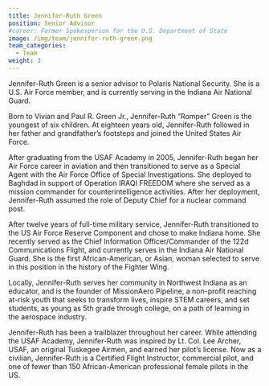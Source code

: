 ```yaml
---
title: Jennifer-Ruth Green
position: Senior Advisor
#career: Former Spokesperson for the U.S. Department of State
image: /img/team/jennifer-ruth-green.png
team_categories:
  - Team
weight: 3
---
```


Jennifer-Ruth Green is a senior advisor to Polaris  National Security. She is a U.S. Air Force member,  and is currently serving in the Indiana Air National Guard.

Born to Vivian and Paul R. Green Jr., Jennifer-Ruth “Romper” Green is the youngest of six children. At eighteen years old, Jennifer-Ruth followed in her father and grandfather’s footsteps and joined the United States Air Force. 

After graduating from the USAF Academy in 2005, Jennifer-Ruth began her Air Force career in aviation and then transitioned to serve as a Special Agent with the Air Force Office of Special Investigations. She deployed to Baghdad in support of Operation IRAQI FREEDOM where she served as a mission commander for counterintelligence activities. After her deployment, Jennifer-Ruth assumed the role of Deputy Chief for a nuclear command post.

After twelve years of full-time military service, Jennifer-Ruth transitioned to the US Air Force Reserve Component and chose to make Indiana home. She recently served as the Chief Information Officer/Commander of the 122d Communications Flight, and currently serves in the Indiana Air National Guard. She is the first African-American, or Asian, woman selected to serve in this position in the history of the Fighter Wing.

Locally, Jennifer-Ruth serves her community in Northwest Indiana as an educator, and is the founder of MissionAero Pipeline, a non-profit reaching at-risk youth that seeks to transform lives, inspire STEM careers, and set students, as young as 5th grade through college, on a path of learning in the aerospace industry.

Jennifer-Ruth has been a trailblazer throughout her career. While attending the USAF Academy, Jennifer-Ruth was inspired by Lt. Col. Lee Archer, USAF, an original Tuskegee Airmen, and earned her pilot’s license. Now as a civilian, Jennifer-Ruth is a Certified Flight Instructor, commercial pilot, and one of fewer than 150 African-American professional female pilots in the US.